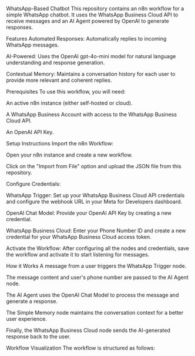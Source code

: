 WhatsApp-Based Chatbot
This repository contains an n8n workflow for a simple WhatsApp chatbot. It uses the WhatsApp Business Cloud API to receive messages and an AI Agent powered by OpenAI to generate responses.

Features
Automated Responses: Automatically replies to incoming WhatsApp messages.

AI-Powered: Uses the OpenAI gpt-4o-mini model for natural language understanding and response generation.

Contextual Memory: Maintains a conversation history for each user to provide more relevant and coherent replies.

Prerequisites
To use this workflow, you will need:

An active n8n instance (either self-hosted or cloud).

A WhatsApp Business Account with access to the WhatsApp Business Cloud API.

An OpenAI API Key.

Setup Instructions
Import the n8n Workflow:

Open your n8n instance and create a new workflow.

Click on the "Import from File" option and upload the JSON file from this repository.

Configure Credentials:

WhatsApp Trigger: Set up your WhatsApp Business Cloud API credentials and configure the webhook URL in your Meta for Developers dashboard.

OpenAI Chat Model: Provide your OpenAI API Key by creating a new credential.

WhatsApp Business Cloud: Enter your Phone Number ID and create a new credential for your WhatsApp Business Cloud access token.

Activate the Workflow: After configuring all the nodes and credentials, save the workflow and activate it to start listening for messages.

How it Works
A message from a user triggers the WhatsApp Trigger node.

The message content and user's phone number are passed to the AI Agent node.

The AI Agent uses the OpenAI Chat Model to process the message and generate a response.

The Simple Memory node maintains the conversation context for a better user experience.

Finally, the WhatsApp Business Cloud node sends the AI-generated response back to the user.

Workflow Visualization
The workflow is structured as follows:
